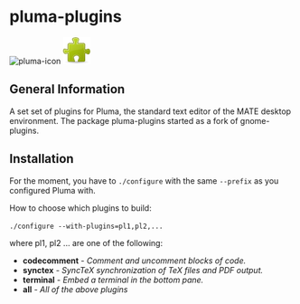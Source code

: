 # pluma-plugins

![pluma-icon](pluma.ico)
![pluma-plugin-icon](pluma-plugin.png)

## General Information

A set set of plugins for Pluma, the standard text editor of the MATE desktop environment. The package pluma-plugins started as a fork of gnome-plugins.

## Installation

For the moment, you have to `./configure` with the same `--prefix` as you configured Pluma with.

How to choose which plugins to build:

`./configure --with-plugins=pl1,pl2,...
`

where pl1, pl2 ... are one of the following:

- **codecomment** - *Comment and uncomment blocks of code.*
- **synctex** - *SyncTeX synchronization of TeX files and PDF output.*
- **terminal** - *Embed a terminal in the bottom pane.*
- **all** - *All of the above plugins*
